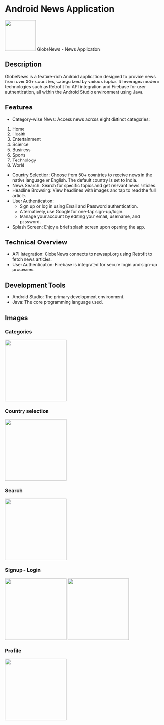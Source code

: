 # Android News Application


<img src= "https://user-images.githubusercontent.com/76915666/151708276-cb145ce1-0f46-4863-a01a-7a7170117722.png" width="100">
GlobeNews - News Application

## Description
GlobeNews is a feature-rich Android application designed to provide news from over 50+ countries, categorized by various topics. It leverages modern technologies such as Retrofit for API integration and Firebase for user authentication, all within the Android Studio environment using Java.

## Features

* Category-wise News: Access news across eight distinct categories:
1. Home
2. Health 
3. Entertainment
4. Science
5. Business
6. Sports
7. Technology
8. World
   
* Country Selection: Choose from 50+ countries to receive news in the native language or English. The default country is set to India.
* News Search: Search for specific topics and get relevant news articles.
* Headline Browsing: View headlines with images and tap to read the full article.
* User Authentication:
  * Sign up or log in using Email and Password authentication.
  * Alternatively, use Google for one-tap sign-up/login.
  * Manage your account by editing your email, username, and password.
* Splash Screen: Enjoy a brief splash screen upon opening the app.

## Technical Overview
* API Integration: GlobeNews connects to newsapi.org using Retrofit to fetch news articles.
* User Authentication: Firebase is integrated for secure login and sign-up processes.

## Development Tools
* Android Studio: The primary development environment.
* Java: The core programming language used.

## Images

### Categories
<img src="https://user-images.githubusercontent.com/76915666/151711915-f8b3c32b-a5b9-471d-b3c6-846b97a14323.jpg" width="200">

### Country selection
<img src="https://user-images.githubusercontent.com/76915666/151711955-2717de9b-1bfb-4393-9b45-53aaefd182d0.jpg" width = "200">

### Search
<img src="https://user-images.githubusercontent.com/76915666/151712061-9ccc3465-ce9c-4229-8d33-33f8f7fdf6f1.jpg" width = "200">

### Signup - Login
<img src="https://user-images.githubusercontent.com/76915666/151712094-6e7cc9a4-e7f3-475b-b55b-417fd3746314.jpg" width = "200">   <img src="https://user-images.githubusercontent.com/76915666/151712100-f681ddcb-256d-4f1c-920c-b24dad36edf4.jpg" width = "200">

### Profile
<img src="https://user-images.githubusercontent.com/76915666/151712128-e7257884-31e2-4d05-b4fa-4b2e8fa88fb4.jpg" width = "200">



